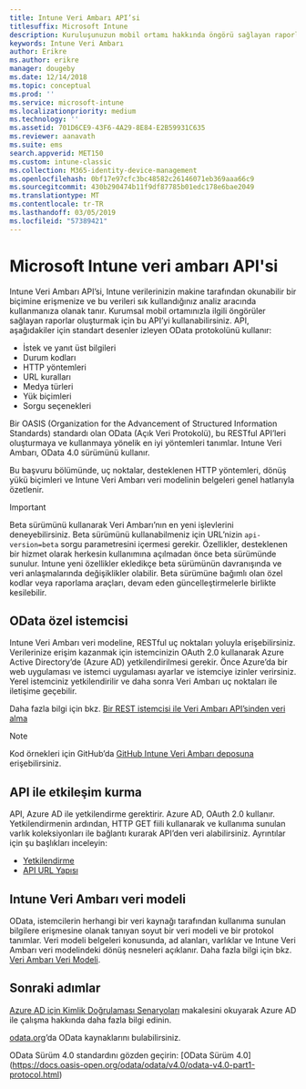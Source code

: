 ```yaml
---
title: Intune Veri Ambarı API’si
titlesuffix: Microsoft Intune
description: Kuruluşunuzun mobil ortamı hakkında öngörü sağlayan raporlar derlemek için Intune Veri Ambarı API’sini kullanabilirsiniz.
keywords: Intune Veri Ambarı
author: Erikre
ms.author: erikre
manager: dougeby
ms.date: 12/14/2018
ms.topic: conceptual
ms.prod: ''
ms.service: microsoft-intune
ms.localizationpriority: medium
ms.technology: ''
ms.assetid: 701D6CE9-43F6-4A29-8E84-E2B59931C635
ms.reviewer: aanavath
ms.suite: ems
search.appverid: MET150
ms.custom: intune-classic
ms.collection: M365-identity-device-management
ms.openlocfilehash: 0bf17e97cfc3bc48582c26146071eb369aaa66c9
ms.sourcegitcommit: 430b290474b11f9df87785b01edc178e6bae2049
ms.translationtype: MT
ms.contentlocale: tr-TR
ms.lasthandoff: 03/05/2019
ms.locfileid: "57389421"
---
```

#  <a name="microsoft-intune-data-warehouse-api"></a>Microsoft Intune veri ambarı API'si

Intune Veri Ambarı API’si, Intune verilerinizin makine tarafından okunabilir bir biçimine erişmenize ve bu verileri sık kullandığınız analiz aracında kullanmanıza olanak tanır. Kurumsal mobil ortamınızla ilgili öngörüler sağlayan raporlar oluşturmak için bu API’yi kullanabilirsiniz. API, aşağıdakiler için standart desenler izleyen OData protokolünü kullanır:

  -   İstek ve yanıt üst bilgileri
  -   Durum kodları
  -   HTTP yöntemleri
  -   URL kuralları
  -   Medya türleri
  -   Yük biçimleri
  -   Sorgu seçenekleri

Bir OASIS (Organization for the Advancement of Structured Information Standards) standardı olan OData (Açık Veri Protokolü), bu RESTful API’leri oluşturmaya ve kullanmaya yönelik en iyi yöntemleri tanımlar. Intune Veri Ambarı, OData 4.0 sürümünü kullanır.

Bu başvuru bölümünde, uç noktalar, desteklenen HTTP yöntemleri, dönüş yükü biçimleri ve Intune Veri Ambarı veri modelinin belgeleri genel hatlarıyla özetlenir.

> [!Important]  
> Beta sürümünü kullanarak Veri Ambarı’nın en yeni işlevlerini deneyebilirsiniz. Beta sürümünü kullanabilmeniz için URL’nizin `api-version=beta` sorgu parametresini içermesi gerekir. Özellikler, desteklenen bir hizmet olarak herkesin kullanımına açılmadan önce beta sürümünde sunulur. Intune yeni özellikler ekledikçe beta sürümünün davranışında ve veri anlaşmalarında değişiklikler olabilir. Beta sürümüne bağımlı olan özel kodlar veya raporlama araçları, devam eden güncelleştirmelerle birlikte kesilebilir. <!--If you experience problems with the beta service, follow [link to feedback process]() to report the issue or provide feedback.-->

## <a name="odata-custom-client"></a>OData özel istemcisi

Intune Veri Ambarı veri modeline, RESTful uç noktaları yoluyla erişebilirsiniz. Verilerinize erişim kazanmak için istemcinizin OAuth 2.0 kullanarak Azure Active Directory’de (Azure AD) yetkilendirilmesi gerekir. Önce Azure’da bir web uygulaması ve istemci uygulaması ayarlar ve istemciye izinler verirsiniz. Yerel istemciniz yetkilendirilir ve daha sonra Veri Ambarı uç noktaları ile iletişime geçebilir.

Daha fazla bilgi için bkz. [Bir REST istemcisi ile Veri Ambarı API’sinden veri alma](reports-proc-data-rest.md)

> [!Note]  
> Kod örnekleri için GitHub’da [GitHub Intune Veri Ambarı deposuna](https://github.com/Microsoft/Intune-Data-Warehouse) erişebilirsiniz.

## <a name="interacting-with-the-api"></a>API ile etkileşim kurma

API, Azure AD ile yetkilendirme gerektirir. Azure AD, OAuth 2.0 kullanır. Yetkilendirmenin ardından, HTTP GET fiili kullanarak ve kullanıma sunulan varlık koleksiyonları ile bağlantı kurarak API’den veri alabilirsiniz. Ayrıntılar için şu başlıkları inceleyin:

 -  [Yetkilendirme](reports-api-url.md)
 -  [API URL Yapısı](reports-api-url.md)

## <a name="intune-data-warehouse-data-model"></a>Intune Veri Ambarı veri modeli

OData, istemcilerin herhangi bir veri kaynağı tarafından kullanıma sunulan bilgilere erişmesine olanak tanıyan soyut bir veri modeli ve bir protokol tanımlar. Veri modeli belgeleri konusunda, ad alanları, varlıklar ve Intune Veri Ambarı veri modelindeki dönüş nesneleri açıklanır. Daha fazla bilgi için bkz. [Veri Ambarı Veri Modeli](reports-ref-data-model.md).

## <a name="next-steps"></a>Sonraki adımlar

[Azure AD için Kimlik Doğrulaması Senaryoları](https://docs.microsoft.com/azure/active-directory/develop/active-directory-authentication-scenarios) makalesini okuyarak Azure AD ile çalışma hakkında daha fazla bilgi edinin.

[odata.org](https://www.odata.org)’da OData kaynaklarını bulabilirsiniz.
  
OData Sürüm 4.0 standardını gözden geçirin: [OData Sürüm 4.0] (https://docs.oasis-open.org/odata/odata/v4.0/odata-v4.0-part1-protocol.html)  
